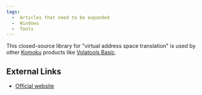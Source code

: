 ```yaml
---
tags:
  -  Articles that need to be expanded
  -  Windows
  -  Tools
---
```

This closed-source library for "virtual address space translation" is
used by other [Komoku](komoku.md) products like [Volatools
Basic](volatools.md).

## External Links

- [Official website](http://komoku.com/forensics/pykvm.html)